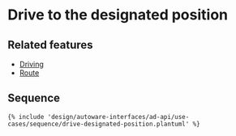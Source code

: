 # Drive to the designated position

## Related features

- [Driving](../features/driving.md)
- [Route](../features/route.md)

## Sequence

```plantuml
{% include 'design/autoware-interfaces/ad-api/use-cases/sequence/drive-designated-position.plantuml' %}
```
